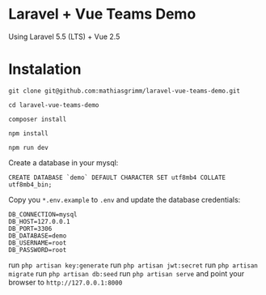 # Laravel + Vue Teams Demo

Using Laravel 5.5 (LTS) + Vue 2.5

# Instalation

```git clone git@github.com:mathiasgrimm/laravel-vue-teams-demo.git```

```cd laravel-vue-teams-demo```

```composer install```

```npm install```

```npm run dev```

Create a database in your mysql:

```CREATE DATABASE `demo` DEFAULT CHARACTER SET utf8mb4 COLLATE utf8mb4_bin;```

Copy you ```*.env.example``` to ```.env``` and update the database credentials:

```
DB_CONNECTION=mysql
DB_HOST=127.0.0.1
DB_PORT=3306
DB_DATABASE=demo
DB_USERNAME=root
DB_PASSWORD=root
```

run ```php artisan key:generate```
run ```php artisan jwt:secret```
run ```php artisan migrate```
run ```php artisan db:seed```
run ```php artisan serve``` and point your browser to ```http://127.0.0.1:8000```

